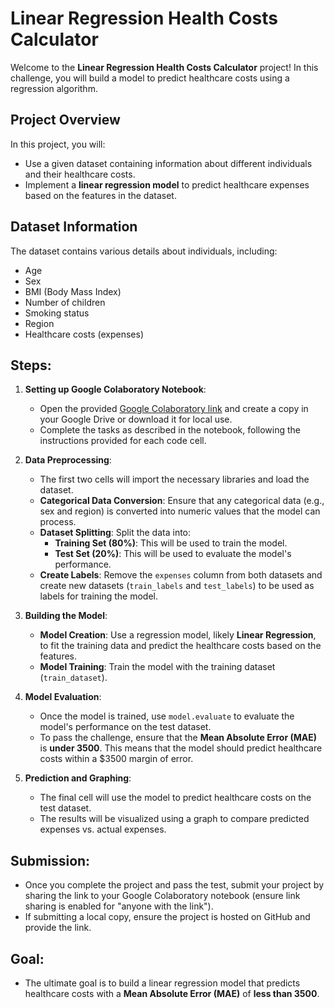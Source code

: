 # Linear Regression Health Costs Calculator

Welcome to the **Linear Regression Health Costs Calculator** project! In this challenge, you will build a model to predict healthcare costs using a regression algorithm.

## Project Overview
In this project, you will:
- Use a given dataset containing information about different individuals and their healthcare costs.
- Implement a **linear regression model** to predict healthcare expenses based on the features in the dataset.

## Dataset Information
The dataset contains various details about individuals, including:
- Age
- Sex
- BMI (Body Mass Index)
- Number of children
- Smoking status
- Region
- Healthcare costs (expenses)

## Steps:

1. **Setting up Google Colaboratory Notebook**:
   - Open the provided [Google Colaboratory link](#) and create a copy in your Google Drive or download it for local use.
   - Complete the tasks as described in the notebook, following the instructions provided for each code cell.

2. **Data Preprocessing**:
   - The first two cells will import the necessary libraries and load the dataset.
   - **Categorical Data Conversion**: Ensure that any categorical data (e.g., sex and region) is converted into numeric values that the model can process.
   - **Dataset Splitting**: Split the data into:
     - **Training Set (80%)**: This will be used to train the model.
     - **Test Set (20%)**: This will be used to evaluate the model's performance.
   - **Create Labels**: Remove the `expenses` column from both datasets and create new datasets (`train_labels` and `test_labels`) to be used as labels for training the model.

3. **Building the Model**:
   - **Model Creation**: Use a regression model, likely **Linear Regression**, to fit the training data and predict the healthcare costs based on the features.
   - **Model Training**: Train the model with the training dataset (`train_dataset`).
   
4. **Model Evaluation**:
   - Once the model is trained, use `model.evaluate` to evaluate the model's performance on the test dataset.
   - To pass the challenge, ensure that the **Mean Absolute Error (MAE)** is **under 3500**. This means that the model should predict healthcare costs within a $3500 margin of error.

5. **Prediction and Graphing**:
   - The final cell will use the model to predict healthcare costs on the test dataset.
   - The results will be visualized using a graph to compare predicted expenses vs. actual expenses.

## Submission:
- Once you complete the project and pass the test, submit your project by sharing the link to your Google Colaboratory notebook (ensure link sharing is enabled for "anyone with the link").
- If submitting a local copy, ensure the project is hosted on GitHub and provide the link.

## Goal:
- The ultimate goal is to build a linear regression model that predicts healthcare costs with a **Mean Absolute Error (MAE)** of **less than 3500**.

